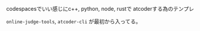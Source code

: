 codespacesでいい感じにc++, python, node, rustで atcoderする為のテンプレ

`online-judge-tools`, `atcoder-cli` が最初から入ってる。
